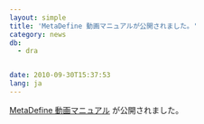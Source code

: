 ```yaml
---
layout: simple
title: 'MetaDefine 動画マニュアルが公開されました。'
category: news
db:
  - dra


date: 2010-09-30T15:37:53
lang: ja
---
```


<a href="http://togotv.dbcls.jp/20100929.html">MetaDefine 動画マニュアル</a> が公開されました。
